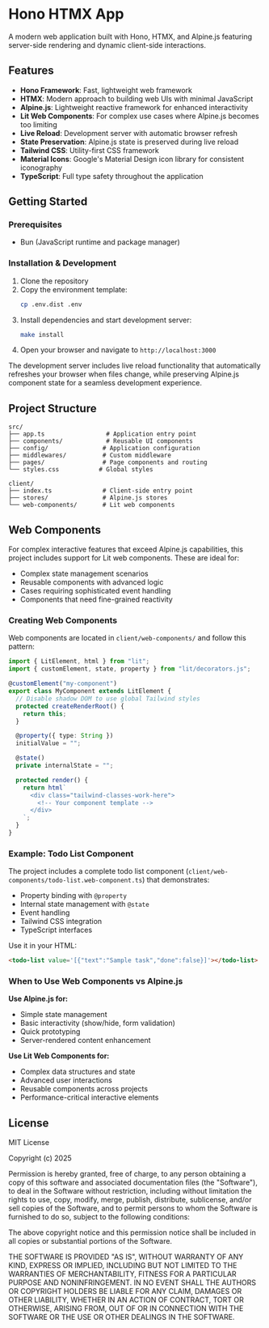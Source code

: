 # Hono HTMX App

A modern web application built with Hono, HTMX, and Alpine.js featuring server-side rendering and dynamic client-side interactions.

## Features

- **Hono Framework**: Fast, lightweight web framework
- **HTMX**: Modern approach to building web UIs with minimal JavaScript
- **Alpine.js**: Lightweight reactive framework for enhanced interactivity
- **Lit Web Components**: For complex use cases where Alpine.js becomes too limiting
- **Live Reload**: Development server with automatic browser refresh
- **State Preservation**: Alpine.js state is preserved during live reload
- **Tailwind CSS**: Utility-first CSS framework
- **Material Icons**: Google's Material Design icon library for consistent iconography
- **TypeScript**: Full type safety throughout the application

## Getting Started

### Prerequisites

- Bun (JavaScript runtime and package manager)

### Installation & Development

1. Clone the repository
2. Copy the environment template:
   ```bash
   cp .env.dist .env
   ```
3. Install dependencies and start development server:
   ```bash
   make install
   ```
4. Open your browser and navigate to `http://localhost:3000`

The development server includes live reload functionality that automatically refreshes your browser when files change, while preserving Alpine.js component state for a seamless development experience.

## Project Structure

```
src/
├── app.ts                 # Application entry point
├── components/            # Reusable UI components
├── config/               # Application configuration
├── middlewares/          # Custom middleware
├── pages/                # Page components and routing
└── styles.css           # Global styles

client/
├── index.ts              # Client-side entry point
├── stores/               # Alpine.js stores
└── web-components/       # Lit web components
```

## Web Components

For complex interactive features that exceed Alpine.js capabilities, this project includes support for Lit web components. These are ideal for:

- Complex state management scenarios
- Reusable components with advanced logic
- Cases requiring sophisticated event handling
- Components that need fine-grained reactivity

### Creating Web Components

Web components are located in `client/web-components/` and follow this pattern:

```typescript
import { LitElement, html } from "lit";
import { customElement, state, property } from "lit/decorators.js";

@customElement("my-component")
export class MyComponent extends LitElement {
  // Disable shadow DOM to use global Tailwind styles
  protected createRenderRoot() {
    return this;
  }

  @property({ type: String })
  initialValue = "";

  @state()
  private internalState = "";

  protected render() {
    return html`
      <div class="tailwind-classes-work-here">
        <!-- Your component template -->
      </div>
    `;
  }
}
```

### Example: Todo List Component

The project includes a complete todo list component (`client/web-components/todo-list.web-component.ts`) that demonstrates:

- Property binding with `@property`
- Internal state management with `@state`
- Event handling
- Tailwind CSS integration
- TypeScript interfaces

Use it in your HTML:

```html
<todo-list value='[{"text":"Sample task","done":false}]'></todo-list>
```

### When to Use Web Components vs Alpine.js

**Use Alpine.js for:**
- Simple state management
- Basic interactivity (show/hide, form validation)
- Quick prototyping
- Server-rendered content enhancement

**Use Lit Web Components for:**
- Complex data structures and state
- Advanced user interactions
- Reusable components across projects
- Performance-critical interactive elements

## License

MIT License

Copyright (c) 2025

Permission is hereby granted, free of charge, to any person obtaining a copy
of this software and associated documentation files (the "Software"), to deal
in the Software without restriction, including without limitation the rights
to use, copy, modify, merge, publish, distribute, sublicense, and/or sell
copies of the Software, and to permit persons to whom the Software is
furnished to do so, subject to the following conditions:

The above copyright notice and this permission notice shall be included in all
copies or substantial portions of the Software.

THE SOFTWARE IS PROVIDED "AS IS", WITHOUT WARRANTY OF ANY KIND, EXPRESS OR
IMPLIED, INCLUDING BUT NOT LIMITED TO THE WARRANTIES OF MERCHANTABILITY,
FITNESS FOR A PARTICULAR PURPOSE AND NONINFRINGEMENT. IN NO EVENT SHALL THE
AUTHORS OR COPYRIGHT HOLDERS BE LIABLE FOR ANY CLAIM, DAMAGES OR OTHER
LIABILITY, WHETHER IN AN ACTION OF CONTRACT, TORT OR OTHERWISE, ARISING FROM,
OUT OF OR IN CONNECTION WITH THE SOFTWARE OR THE USE OR OTHER DEALINGS IN THE
SOFTWARE.

